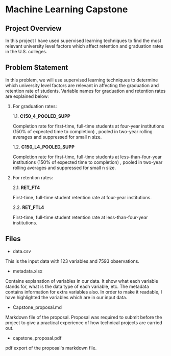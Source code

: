 # Machine Learning Capstone

## Project Overview

In this project I have used supervised learning techniques to find the most relevant university level factors which affect retention and graduation rates in the U.S. colleges.

## Problem Statement

In this problem, we will use supervised learning techniques to determine which university level factors are relevant in affecting the graduation and retention rate of students. Variable names for graduation and retention rates are explained below:

1. For graduation rates:

    1.1. **C150_4_POOLED_SUPP**

    Completion rate for first-time, full-time students at four-year institutions (150% of expected time to completion) , pooled in two-year rolling averages and suppressed for small n size.

    1.2. **C150_L4_POOLED_SUPP**

    Completion rate for first-time, full-time students at less-than-four-year institutions (150% of expected time to completion) , pooled in two-year rolling averages and suppressed for small n size.

2. For retention rates:

    2.1. **RET_FT4**

    First-time, full-time student retention rate at four-year institutions.

    2.2. **RET_FTL4**

    First-time, full-time student retention rate at less-than-four-year institutions.

## Files

- data.csv

This is the input data with 123 variables and 7593 observations.

- metadata.xlsx

Contains explanation of variables in our data. It show what each variable stands for, what is the data type of each variable, etc. The metadata contains information for extra variables also. In order to make it readable, I have highlighted the variables which are in our input data.

- Capstone_proposal.md

Markdown file of the proposal. Proposal was required to submit before the project to give a practical experience of how technical projects are carried out.

- capstone_proposal.pdf

pdf export of the proposal's markdown file.
